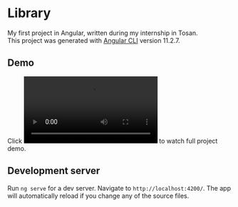 # Library

My first project in Angular, written during my internship in Tosan.<br/>
This project was generated with [Angular CLI](https://github.com/angular/angular-cli) version 11.2.7.


## Demo

Click ![this link](https://user-images.githubusercontent.com/68732796/135821075-4dfeb7e3-01f8-4eea-9136-63425b20af32.mp4) to watch full project demo.

## Development server

Run `ng serve` for a dev server. Navigate to `http://localhost:4200/`. The app will automatically reload if you change any of the source files.
